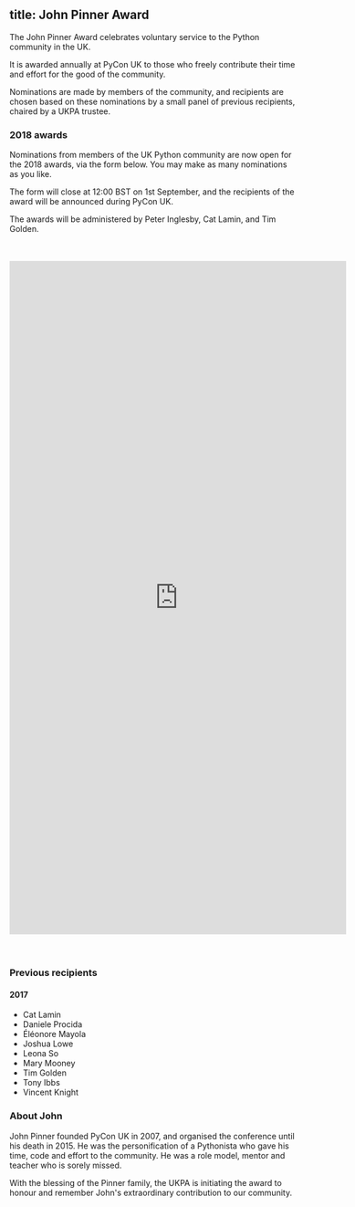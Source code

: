 title: John Pinner Award
---
The John Pinner Award celebrates voluntary service to the Python community in
the UK.

It is awarded annually at PyCon UK to those who freely contribute their time
and effort for the good of the community.

Nominations are made by members of the community, and recipients are chosen
based on these nominations by a small panel of previous recipients, chaired by
a UKPA trustee.


### 2018 awards

Nominations from members of the UK Python community are now open for the 2018
awards, via the form below.  You may make as many nominations as you like.

The form will close at 12:00 BST on 1st September, and the recipients of the
award will be announced during PyCon UK.

The awards will be administered by Peter Inglesby, Cat Lamin, and Tim Golden.

<br />
<br />

<div class="row">
  <div class="col-md-6 col-md-offset-3">
    <iframe src="https://docs.google.com/forms/d/e/1FAIpQLSdNCFBJZtciVdoXUohp6VJXNwUH1l0VQjH-nGzNS_f70IhSSg/viewform?embedded=true" width="590" height="1180" frameborder="0" marginheight="0" marginwidth="0">Loading...</iframe>
  </div>
</div>

<br />
<br />


### Previous recipients

#### 2017

* Cat Lamin
* Daniele Procida
* Éléonore Mayola
* Joshua Lowe
* Leona So
* Mary Mooney
* Tim Golden
* Tony Ibbs
* Vincent Knight


### About John

John Pinner founded PyCon UK in 2007, and organised the conference until his
death in 2015. He was the personification of a Pythonista who gave his time,
code and effort to the community. He was a role model, mentor and teacher who
is sorely missed.

With the blessing of the Pinner family, the UKPA is initiating the award to
honour and remember John's extraordinary contribution to our community.
